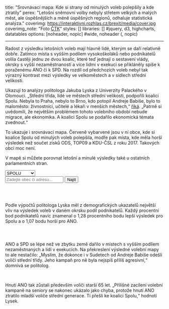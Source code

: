 title: "Srovnávací mapa: Kde si strany od minulých voleb polepšily a kde ztratily"
perex: "Letošní sněmovní volby nebyly střetem velkých a malých měst, ale úspěšnějších a méně úspěšných regionů, odhaluje statistická analýza."
coverimg: https://interaktivni.rozhlas.cz/brexit/media/cover.jpg
coverimg_note: "Foto <a href='https://ctk.cz'>ČTK</a>"
styles: []
libraries: [] #jquery, d3, highcharts, datatables
options: [noheader, nopic] #wide, noheader (, nopic)

---

Radost z výsledku letošních voleb mají hlavně lidé, kterým se daří relativně dobře. Zatímco místa s vyšším podílem vysokoškoláků nebo podnikatelů volila častěji jednu ze dvou koalic, které teď jednají o sestavení vlády, okrsky s vyšší nezaměstnaností a více lidmi v exekuci se přikláněly spíše k poraženému ANO či k SPD. Na rozdíl od předchozích voleb nebyl tak výrazný kontrast mezi výsledky ve velkoměstech a v sídlech střední velikosti.

Ukazují to analýzy politologa Jakuba Lyska z Univerzity Palackého v Olomouci. „Střední třída, lidé ve městech střední velikosti, podpořili koalici Spolu. Nebyla to Praha, nebylo to Brno, kdo potopil Andreje Babiše, bylo to maloměsto: živnostníci, učitelé a lékaři v menších městech,“ [říká](https://www.irozhlas.cz/volby/snemovni-volby-2021-vysledky-voleb-volebni-ucast-mapa-datova-zurnalistika_2110111437_nkr). „Patrně si uvědomili, že největším problémem tohoto volebního období nebude migrace, ale ekonomika. A koalici Spolu se podařilo ekonomická témata zvednout.“

To ukazuje i srovnávací mapa. Červeně vybarvené jsou v ní obce, kde si koalice Spolu od minulých voleb polepšila, modře pak místa, kde měla horší výsledek než součet zisků ODS, TOP09 a KDU-ČSL z roku 2017. Takových obcí moc není.

V mapě si můžete porovnat letošní a minulé výsledky také u ostatních parlamentních stran.

<link rel="stylesheet" href="https://cdnjs.cloudflare.com/ajax/libs/leaflet/1.7.1/leaflet.css">
<link rel="stylesheet" href="https://data.irozhlas.cz/psp21-srovnani/styl.css">

<select name="topic" id="topic">
    <option value="spolu">SPOLU</option>
    <option value="ano">ANO</option>
    <option value="pirstan">Piráti+STAN</option>
    <option value="spd">SPD</option>
    <option value="cssd">ČSSD</option>
    <option value="ksc">KSČM</option>
    <option value="ucast">Účast</option>
</select>

<form action="?" id='geocoder'>
    <div class="inputs">
        <input type="text" id="inp-geocode" placeholder="Zadejte obec či adresu...">
        <input type="submit" id="inp-btn" value="Najít">
    </div>
</form>
<br>
<wide><div id='obce_rozdily_mapa'></div></wide>
</br>
<script src="https://cdnjs.cloudflare.com/ajax/libs/leaflet/1.7.1/leaflet.js"></script>
<script src="https://cdnjs.cloudflare.com/ajax/libs/topojson/3.0.2/topojson.min.js"></script>
<script src="https://data.irozhlas.cz/psp21-srovnani/js/script.js"></script>

Podle výpočtů politologa Lyska měl z demografických ukazatelů největší vliv na výsledek voleb v daném okrsku podíl podnikatelů. Každý procentní bod podnikatelů navíc znamenal o 1,28 procentního bodu lepší výsledek pro Spolu a o 1,07 bodu horší pro ANO.

<wide><div style="display:flex;flex-wrap:wrap"><div class="graf" id="ano"></div><div class="graf" id="spolu"></div><div class="graf" id="stan"></div><div class="graf" id="spd"></div></wide>

<br>

ANO a SPD se lépe než ve zbytku země dařilo v místech s vyšším podílem nezaměstnaných a lidí v exekucích. Na překreslení výsledné volební mapy to ale nestačilo: „Myslím, že dokonce i v Sudetech od Andreje Babiše odešli voliči střední třídy. Jeho kampaň pro ně byla nejspíš příliš agresivní,“ domnívá se politolog.

<br>

Hnutí ANO tak zůstali především voliči starší 65 let. „Přílišné zacílení volební kampaně na seniory se nakonec ukázalo jako chyba, protože hnutí ANO ztratilo mladší voliče střední generace. Ti přešli ke koalici Spolu,“ hodnotí Lysek.
